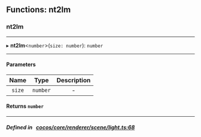## Functions: nt2lm

### nt2lm


___
▸ **nt2lm**<`number`\>(`size: number`): `number`
___


#### Parameters

| Name | Type | Description |
| :------: | :------: | :------: |
| `size` | `number` | - |

#### Returns `number` 
___


##### Defined in &nbsp;   [cocos/core/renderer/scene/light.ts:68](https://github.com/cocos-creator/engine/blob/c7bf6b8a9/cocos/core/renderer/scene/light.ts#L68)&nbsp;
